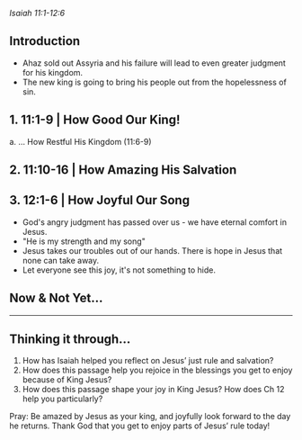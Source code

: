 *Isaiah 11:1-12:6*

## Introduction
- Ahaz sold out Assyria and his failure will lead to even greater judgment for his kingdom. 
- The new king is going to bring his people out from the hopelessness of sin.
## 1. 11:1-9 | How Good Our King!
a. … How Restful His Kingdom (11:6-9)
## 2. 11:10-16 | How Amazing His Salvation

## 3. 12:1-6 | How Joyful Our Song
- God's angry judgment has passed over us - we have eternal comfort in Jesus.
- "He is my strength and my song"
- Jesus takes our troubles out of our hands. There is hope in Jesus that none can take away.
- Let everyone see this joy, it's not something to hide.
## Now & Not Yet…

----
## Thinking it through…
1. How has Isaiah helped you reflect on Jesus’ just rule and salvation?
2. How does this passage help you rejoice in the blessings you get to enjoy because of King Jesus?
3. How does this passage shape your joy in King Jesus? How does Ch 12 help you particularly?

Pray: Be amazed by Jesus as your king, and joyfully look forward to the day he returns.
Thank God that you get to enjoy parts of Jesus’ rule today!